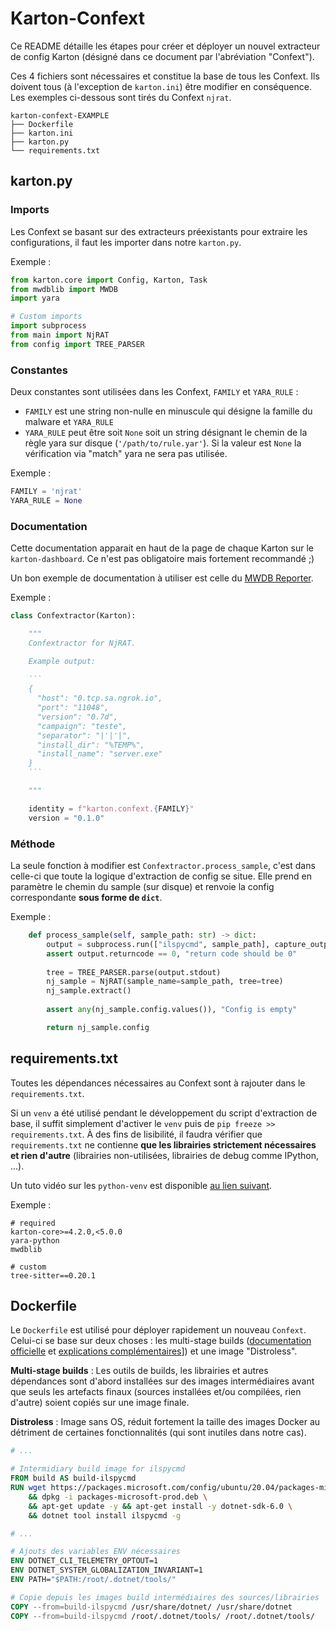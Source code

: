 # Karton-Confext

Ce README détaille les étapes pour créer et déployer un nouvel extracteur de config Karton (désigné dans ce document par l'abréviation "Confext").

Ces 4 fichiers sont nécessaires et constitue la base de tous les Confext. Ils doivent tous (à l'exception de `karton.ini`) être modifier en conséquence. Les exemples ci-dessous sont tirés du Confext `njrat`.

```
karton-confext-EXAMPLE
├── Dockerfile
├── karton.ini
├── karton.py
└── requirements.txt
```

## karton.py

### Imports

Les Confext se basant sur des extracteurs préexistants pour extraire les configurations, il faut les importer dans notre `karton.py`.

Exemple :

```py
from karton.core import Config, Karton, Task
from mwdblib import MWDB
import yara

# Custom imports
import subprocess
from main import NjRAT
from config import TREE_PARSER
```

### Constantes

Deux constantes sont utilisées dans les Confext, `FAMILY` et `YARA_RULE` :
- `FAMILY` est une string non-nulle en minuscule qui désigne la famille du malware et `YARA_RULE` 
- `YARA_RULE` peut être soit `None` soit un string désignant le chemin de la règle yara sur disque (`'/path/to/rule.yar'`). Si la valeur est `None` la vérification via "match" yara ne sera pas utilisée.


Exemple :
```py
FAMILY = 'njrat'
YARA_RULE = None
```

### Documentation

Cette documentation apparait en haut de la page de chaque Karton sur le `karton-dashboard`. Ce n'est pas obligatoire mais fortement recommandé ;)

Un bon exemple de documentation à utiliser est celle du [MWDB Reporter](https://github.com/CERT-Polska/karton-mwdb-reporter/blob/master/karton/mwdb_reporter/mwdb_reporter.py#L14).

Exemple :

```py
class Confextractor(Karton):

    """
    Confextractor for NjRAT.

    Example output:
    
    ```
    {
      "host": "0.tcp.sa.ngrok.io",
      "port": "11048",
      "version": "0.7d",
      "campaign": "teste",
      "separator": "|'|'|",
      "install_dir": "%TEMP%",
      "install_name": "server.exe"
    }
    ```

    """

    identity = f"karton.confext.{FAMILY}"
    version = "0.1.0"
```

### Méthode

La seule fonction à modifier est `Confextractor.process_sample`, c'est dans celle-ci que toute la logique d'extraction de config se situe. Elle prend en paramètre le chemin du sample (sur disque) et renvoie la config correspondante **sous forme de `dict`**.


Exemple :

```py
    def process_sample(self, sample_path: str) -> dict:
        output = subprocess.run(["ilspycmd", sample_path], capture_output=True)
        assert output.returncode == 0, "return code should be 0"
        
        tree = TREE_PARSER.parse(output.stdout)
        nj_sample = NjRAT(sample_name=sample_path, tree=tree)
        nj_sample.extract()
        
        assert any(nj_sample.config.values()), "Config is empty"

        return nj_sample.config
```



## requirements.txt

Toutes les dépendances nécessaires au Confext sont à rajouter dans le `requirements.txt`.

Si un `venv` a été utilisé pendant le développement du script d'extraction de base, il suffit simplement d'activer le `venv` puis de `pip freeze >> requirements.txt`. À des fins de lisibilité, il faudra vérifier que `requirements.txt` ne contienne **que les librairies strictement nécessaires et rien d'autre** (librairies non-utilisées, librairies de debug comme IPython, ...).

Un tuto vidéo sur les `python-venv` est disponible [au lien suivant](https://realpython.com/lessons/setting-up-environment-pandas-venv/).

Exemple :

```
# required
karton-core>=4.2.0,<5.0.0
yara-python
mwdblib

# custom
tree-sitter==0.20.1
```



## Dockerfile

Le `Dockerfile` est utilisé pour déployer rapidement un nouveau `Confext`.  Celui-ci se base sur deux choses : les multi-stage builds ([documentation officielle](https://docs.docker.com/build/building/multi-stage/) et [explications complémentaires](https://devopscube.com/reduce-docker-image-size/)]) et une image "Distroless".

**Multi-stage builds** : Les outils de builds, les librairies et autres dépendances sont d'abord installées sur des images intermédiaires avant que seuls les artefacts finaux (sources installées et/ou compilées, rien d'autre) soient copiés sur une image finale. 

**Distroless** : Image sans OS, réduit fortement la taille des images Docker au détriment de certaines fonctionnalités (qui sont inutiles dans notre cas).

```dockerfile
# ...

# Intermidiary build image for ilspycmd
FROM build AS build-ilspycmd
RUN wget https://packages.microsoft.com/config/ubuntu/20.04/packages-microsoft-prod.deb \
    && dpkg -i packages-microsoft-prod.deb \
    && apt-get update -y && apt-get install -y dotnet-sdk-6.0 \
    && dotnet tool install ilspycmd -g

# ...

# Ajouts des variables ENV nécessaires
ENV DOTNET_CLI_TELEMETRY_OPTOUT=1
ENV DOTNET_SYSTEM_GLOBALIZATION_INVARIANT=1 
ENV PATH="$PATH:/root/.dotnet/tools/"

# Copie depuis les images build intermédiaires des sources/librairies
COPY --from=build-ilspycmd /usr/share/dotnet/ /usr/share/dotnet
COPY --from=build-ilspycmd /root/.dotnet/tools/ /root/.dotnet/tools/
```





